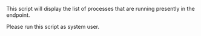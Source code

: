 This script will display the list of processes that are running presently in the endpoint.

Please run this script as system user.
